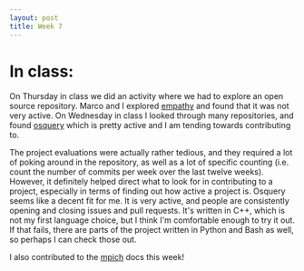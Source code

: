 ```yaml
---
layout: post
title: Week 7
---
```


# In class:  
On Thursday in class we did an activity where we had to explore an open source repository. Marco and I explored [empathy](https://gitlab.gnome.org/GNOME/empathy) and found that it was not very active. On Wednesday in class I looked through many repositories, and found [osquery](https://github.com/osquery/osquery) which is pretty active and I am tending towards contributing to.


The project evaluations were actually rather tedious, and they required a lot of poking around in the repository, as well as a lot of specific counting (i.e. count the number of commits per week over the last twelve weeks). However, it definitely helped direct what to look for in contributing to a project, especially in terms of finding out how active a project is. Osquery seems like a decent fit for me. It is very active, and people are consistently opening and closing issues and pull requests. It's written in C++, which is not my first language choice, but I think I'm comfortable enough to try it out. If that fails, there are parts of the project written in Python and Bash as well, so perhaps I can check those out.

I also contributed to the [mpich](https://www.mpich.org/) docs this week!

